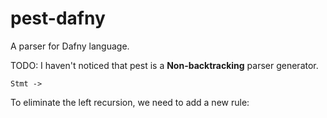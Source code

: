 # pest-dafny

A parser for Dafny language.

TODO: I haven't noticed that pest is a **Non-backtracking** parser generator.

```PEG
Stmt -> 
```

To eliminate the left recursion, we need to add a new rule:

